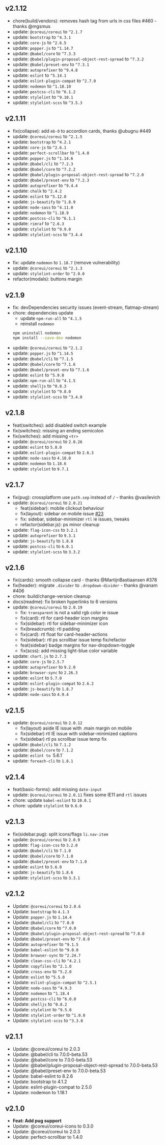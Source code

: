 ## v2.1.12
- chore(build/vendors): removes hash tag from urls in css files #460 - thanks @mgsmus 
- update: `@coreui/coreui` to `^2.1.7`
- update: `bootstrap` to `^4.3.1`
- update: `core-js` to `^2.6.5`
- update: `popper.js` to `^1.14.7`
- update: `@babel/core` to `^7.3.3`
- update: `@babel/plugin-proposal-object-rest-spread` to `^7.3.2`
- update: `@babel/preset-env` to `^7.3.1`
- update: `autoprefixer` to `^9.4.8`
- update: `eslint` to `^5.14.1`
- update: `eslint-plugin-compat` to `^2.7.0`
- update: `nodemon` to `^1.18.10`
- update: `postcss-cli` to `^6.1.2`
- update: `stylelint` to `^9.10.1`
- update: `stylelint-scss` to `^3.5.3`

## v2.1.11
- fix(collapse): add `mb-0` to accordion cards, thanks @ubugnu #449
- update: `@coreui/coreui` to `^2.1.5`
- update: `bootstrap` to `^4.2.1`
- update: `core-js` to `^2.6.1`
- update: `perfect-scrollbar` to `^1.4.0`
- update: `popper.js` to `^1.14.6`
- update: `@babel/cli` to `^7.2.3`
- update: `@babel/core` to `^7.2.2`
- update: `@babel/plugin-proposal-object-rest-spread` to `^7.2.0`
- update: `@babel/preset-env` to `^7.2.3`
- update: `autoprefixer` to `^9.4.4`
- update: `chalk` to `^2.4.2`
- update: `eslint` to `^5.12.0`
- update: `js-beautify` to `^1.8.9`
- update: `node-sass` to `^4.11.0`
- update: `nodemon` to `^1.18.9`
- update: `postcss-cli` to `^6.1.1`
- update: `rimraf` to `^2.6.3`
- update: `stylelint` to `^9.9.0`
- update: `stylelint-scss` to `^3.4.4`


## v2.1.10
- fix: update `nodemon` to `1.18.7` (remove vulnerability)
- update: `@coreui/coreui` to `^2.1.3`
- update: `stylelint-order` to `^2.0.0`
- refactor(modals): buttons margin

## v2.1.9
- fix: devDependencies security issues (event-stream, flatmap-stream)
- chore: dependencies update
  - update `npm-run-all` to `^4.1.5`
  - reinstall `nodemon`
  ```bash
  npm uninstall nodemon
  npm install --save-dev nodemon
  ```
- update: `@coreui/coreui` to `^2.1.2`
- update: `popper.js` to `^1.14.5`
- update: `@babel/cli` to `^7.1.5`
- update: `@babel/core` to `^7.1.6`
- update: `@babel/preset-env` to `^7.1.6`
- update: `eslint` to `^5.9.0`
- update: `npm-run-all` to `^4.1.5`
- update: `shelljs` to `^0.8.3`
- update: `stylelint` to `^9.8.0`  
- update: `stylelint-scss` to `^3.4.0`

## v2.1.8
- feat(switches): add disabled switch example
- fix(switches): missing an ending semicolon
- fix(switches): add missing `<tr>`
- update: `@coreui/coreui` to `2.0.26`
- update: `eslint` to `5.8.0`
- update: `eslint-plugin-compat` to `2.6.3`
- update: `node-sass` to `4.10.0`
- update: `nodemon` to `1.18.6`
- update: `stylelint` to `9.7.1`  

## v2.1.7
- fix(pug): crossplatform use `path.sep` instead of `/` - thanks @vasilevich
- update: `@coreui/coreui` to `2.0.21`
  - feat(sidebar): mobile clickout behaviour
  - fix(layout): sidebar on mobile issue [#23](https://github.com/coreui/coreui-angular/issues/23)
  - fix: sidebar, sidebar-minimizer `rtl` ie issues, tweaks
  - refactor(sidebar.js): ps minor cleanup
- update: `flag-icon-css` to `3.2.1`
- update: `autoprefixer` to `9.3.1`
- update: `js-beautify` to `1.8.8`
- update: `postcss-cli` to `6.0.1`
- update: `stylelint-scss` to `3.3.2`

## v2.1.6
- fix(cards): smooth collapse card - thanks @MartijnBastiaansen #378
- fix(header): migrate `.divider` to `.dropdown-divider` - thanks @vanam #406
- chore: build/change-version cleanup
- docs(readme): fix broken hyperlinks to 6 versions
- update: `@coreui/coreui` to `2.0.19`
  - fix: `transparent` is not a valid rgb color ie issue
  - fix(card): rtl for card-header icon margins
  - fix(sidebar): rtl for sidebar-minimizer icon
  - fix(breadcrumb): rtl padding
  - fix(card): rtl float for card-header-actions
  - fix(sidebar): rtl ps scrollbar issue temp fix/refactor
  - feat(sidebar) badge margins for nav-dropdown-toggle
  - fix(scss): add missing light-blue color variable
- update: `chart.js` to `2.7.3`
- update: `core-js` to `2.5.7`
- update: `autoprefixer` to `9.2.0`
- update: `browser-sync` to `2.26.3`
- update: `eslint` to `5.7.0`
- update: `eslint-plugin-compat` to `2.6.2`
- update: `js-beautify` to `1.8.7`
- update: `node-sass` to `4.9.4`

## v2.1.5
- update: `@coreui/coreui` to `2.0.12` 
   - fix(layout) aside IE issue with .main margin on mobile
   - fix(sidebar) rtl IE issue with sidebar-minimized captions
   - fix(sidebar) rtl ps scrollbar issue temp fix
- update: `@babel/cli` to `7.1.2`
- update: `@babel/core` to `7.1.2`
- update: `eslint to `5.6.1`
- update: `foreach-cli` to `1.8.1`
 
## v2.1.4
- feat(basic-forms): add missing `date-input` 
- update: `@coreui/coreui` to `2.0.11` fixes some IE11 and `rtl` issues
- chore: update `babel-eslint` to `10.0.1`
- chore: update `stylelint` to `9.6.0`

## v2.1.3
- fix(sidebar.pug): split icons/flags `li.nav-item`
- update: `@coreui/coreui` to `2.0.9`
- update: `flag-icon-css` to `3.2.0`
- update: `@babel/cli` to `7.1.0`
- update: `@babel/core` to `7.1.0`
- update: `@babel/preset-env` to `7.1.0`
- update: `eslint` to `5.6.0`
- update: `js-beautify` to `1.8.6`
- update: `stylelint-scss` to `3.3.1`

## v2.1.2
- Update: `@coreui/coreui` to `2.0.6`
- Update: `bootstrap` to `4.1.3`
- Update: `popper.js` to `1.14.4`
- Update: `@babel/cli` to `^7.0.0`
- Update: `@babel/core` to `^7.0.0`
- Update: `@babel/plugin-proposal-object-rest-spread` to `^7.0.0`
- Update: `@babel/preset-env` to `^7.0.0`
- Update: `autoprefixer` to `^9.1.5`
- Update: `babel-eslint` to `^9.0.0`
- Update: `browser-sync` to `^2.24.7`
- Update: `clean-css-cli` to `^4.2.1`
- Update: `copyfiles` to `^2.1.0`
- Update: `cross-env` to `^5.2.0`
- Update: `eslint` to `^5.5.0`
- Update: `eslint-plugin-compat` to `^2.5.1`
- Update: `node-sass` to `^4.9.3`
- Update: `nodemon` to `^1.18.4`
- Update: `postcss-cli` to `^6.0.0`
- Update: `shelljs` to `^0.8.2`
- Update: `stylelint` to `^9.5.0`
- Update: `stylelint-order` to `^1.0.0`
- Update: `stylelint-scss` to `^3.3.0`

## v2.1.1
- Update: @coreui/coreui to 2.0.3
- Update: @babel/cli to 7.0.0-beta.53
- Update: @babel/core to 7.0.0-beta.53
- Update: @babel/plugin-proposal-object-rest-spread to 7.0.0-beta.53
- Update: @babel/preset-env to 7.0.0-beta.53
- Update: babel-eslint to 8.2.6
- Update: bootstrap to 4.1.2
- Update: eslint-plugin-compat to 2.5.0
- Update: nodemon to 1.18.1                                     

## v2.1.0
- **Feat: Add pug support**
- Update: @coreui/coreui-icons to 0.3.0
- Update: @coreui/coreui to 2.0.3
- Update: perfect-scrollbar to 1.4.0
